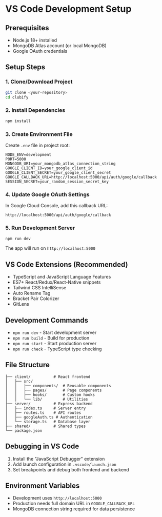 # VS Code Development Setup

## Prerequisites
- Node.js 18+ installed
- MongoDB Atlas account (or local MongoDB)
- Google OAuth credentials

## Setup Steps

### 1. Clone/Download Project
```bash
git clone <your-repository>
cd clubify
```

### 2. Install Dependencies
```bash
npm install
```

### 3. Create Environment File
Create `.env` file in project root:
```env
NODE_ENV=development
PORT=5000
MONGODB_URI=your_mongodb_atlas_connection_string
GOOGLE_CLIENT_ID=your_google_client_id
GOOGLE_CLIENT_SECRET=your_google_client_secret
GOOGLE_CALLBACK_URL=http://localhost:5000/api/auth/google/callback
SESSION_SECRET=your_random_session_secret_key
```

### 4. Update Google OAuth Settings
In Google Cloud Console, add this callback URL:
```
http://localhost:5000/api/auth/google/callback
```

### 5. Run Development Server
```bash
npm run dev
```

The app will run on `http://localhost:5000`

## VS Code Extensions (Recommended)
- TypeScript and JavaScript Language Features
- ES7+ React/Redux/React-Native snippets
- Tailwind CSS IntelliSense
- Auto Rename Tag
- Bracket Pair Colorizer
- GitLens

## Development Commands
- `npm run dev` - Start development server
- `npm run build` - Build for production
- `npm run start` - Start production server
- `npm run check` - TypeScript type checking

## File Structure
```
├── client/          # React frontend
│   ├── src/
│   │   ├── components/  # Reusable components
│   │   ├── pages/       # Page components
│   │   ├── hooks/       # Custom hooks
│   │   └── lib/         # Utilities
├── server/          # Express backend
│   ├── index.ts     # Server entry
│   ├── routes.ts    # API routes
│   ├── googleAuth.ts # Authentication
│   └── storage.ts   # Database layer
├── shared/          # Shared types
└── package.json
```

## Debugging in VS Code
1. Install the "JavaScript Debugger" extension
2. Add launch configuration in `.vscode/launch.json`
3. Set breakpoints and debug both frontend and backend

## Environment Variables
- Development uses `http://localhost:5000`
- Production needs full domain URL in `GOOGLE_CALLBACK_URL`
- MongoDB connection string required for data persistence